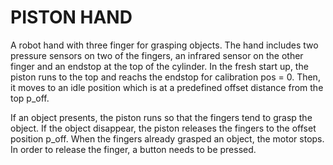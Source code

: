 # PISTON HAND
A robot hand with three finger for grasping objects.
The hand includes two pressure sensors on two of the fingers, an infrared sensor on the other finger and an endstop at the top of the cylinder. In the fresh start up, the piston runs to the top and reachs the endstop for calibration pos = 0. Then, it moves to an idle position which is at a predefined offset distance from the top p_off. 

If an object presents, the piston runs so that the fingers tend to grasp the object. If the object disappear, the piston releases the fingers to the offset position p_off. When the fingers already grasped an object, the motor stops. In order to release the finger, a button needs to be pressed.
